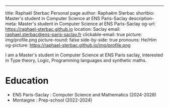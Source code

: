 ---
title: Raphaël Sterbac Personal page
author: Raphaëm Sterbac
shortbio: Master's student in Computer Science at ENS Paris-Saclay
description-meta: Master's student in Computer Science at ENS Paris-Saclay
og-url: https://raphael-sterbac.github.io
location: Saclay
email: raphael.sterbac@ens-paris-saclay.fr
clickable-email: true
picture: img/profile.png
picture-round: false
side-by-side: true
pronouns: He/Him
og-picture: https://raphael-sterbac.github.io/img/profile.png

I am a Master's student in Computer Science at ENS Paris saclay, interested in Type theory, Logic, Programming languages and synthetic maths.


# Education

- ENS Paris-Saclay : Computer Science and Mathematics (2024-2028)
- Montaigne : Prep-school (2022-2024)
